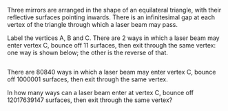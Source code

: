 <p>Three mirrors are arranged in the shape of an equilateral triangle, with their reflective surfaces pointing inwards. There is an infinitesimal gap at each vertex of the triangle through which a laser beam may pass.</p>

<p>Label the vertices A, B and C. There are 2 ways in which a laser beam may enter vertex C, bounce off 11 surfaces, then exit through the same vertex: one way is shown below; the other is the reverse of that.</p>

<div class="center">
  <img src="project/images/p201_laserbeam.gif" class="dark_img" alt="" /></div>

<p>There are 80840 ways in which a laser beam may enter vertex C, bounce off 1000001 surfaces, then exit through the same vertex.</p>

<p>In how many ways can a laser beam enter at vertex C, bounce off 12017639147 surfaces, then exit through the same vertex?</p>
